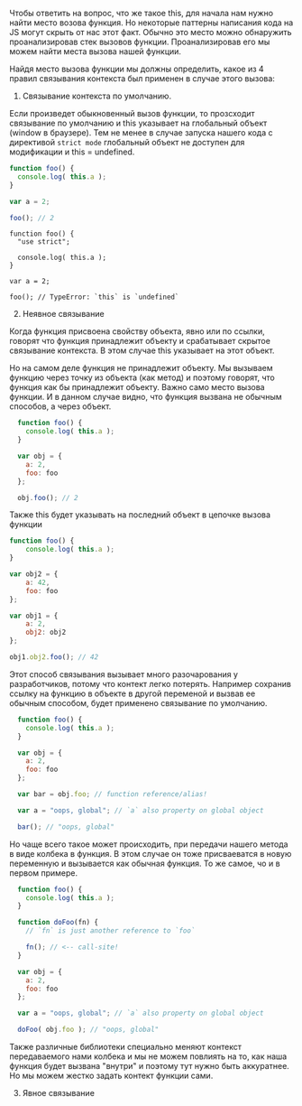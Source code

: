 Чтобы ответить на вопрос, что же такое this, для начала нам нужно найти место возова функция. Но некоторые паттерны написания кода на JS могут скрыть от нас этот факт. Обычно это место можно обнаружить проанализировав стек вызовов функции. Проанализировав его мы можем найти места вызова нашей функции.

Найдя место вызова функции мы должны определить, какое из 4 правил связывания контекста был применен в случае этого вызова:

1. Связывание контекста по умолчанию.

  Если произведет обыкновенный вызов функции, то прозсходит связывание по умолчанию и this указывает на глобальный объект (window в браузере). Тем не менее в случае запуска нашего кода с директивой `strict mode` глобальный объект не доступен для модификации и this = undefined.
  ```js
  function foo() {
    console.log( this.a );
  }

  var a = 2;

  foo(); // 2
  ```
  ```
  function foo() {
    "use strict";

    console.log( this.a );
  }

  var a = 2;

  foo(); // TypeError: `this` is `undefined`
  ```

2. Неявное связывание

Когда функция присвоена свойству объекта, явно или по ссылки, говорят что функция принадлежит объекту и срабатывает скрытое связывание контекста. В этом случае this указывает на этот объект.

Но на самом деле функция не принадлежит объекту. Мы вызываем функцию через точку из объекта (как метод) и поэтому говорят, что функция как бы принадлежит объекту. Важно само место вызова функции. И в данном случае видно, что функция вызвана не обычным способов, а через объект.

```js
  function foo() {
    console.log( this.a );
  }

  var obj = {
    a: 2,
    foo: foo
  };

  obj.foo(); // 2
```
Также this будет указывать на последний объект в цепочке вызова функции
```js
function foo() {
	console.log( this.a );
}

var obj2 = {
	a: 42,
	foo: foo
};

var obj1 = {
	a: 2,
	obj2: obj2
};

obj1.obj2.foo(); // 42
```

Этот способ связывания вызывает много разочарования у разработчиков, потому что контект легко потерять. 
Например сохранив ссылку на функцию в объекте в другой переменой и вызвав ее обычным способом, будет применено связывание по умолчанию.
```js
  function foo() {
    console.log( this.a );
  }

  var obj = {
    a: 2,
    foo: foo
  };

  var bar = obj.foo; // function reference/alias!

  var a = "oops, global"; // `a` also property on global object

  bar(); // "oops, global"
```
Но чаще всего такое может происходить, при передачи нашего метода в виде колбека в функция. В этом случае он тоже присваеватся в новую переменную и вызывается как обычная функция. То же самое, чо и в первом примере.
```js
  function foo() {
    console.log( this.a );
  }

  function doFoo(fn) {
    // `fn` is just another reference to `foo`

    fn(); // <-- call-site!
  }

  var obj = {
    a: 2,
    foo: foo
  };

  var a = "oops, global"; // `a` also property on global object

  doFoo( obj.foo ); // "oops, global"
```
Также различные библиотеки специально меняют контекст передаваемого нами колбека и мы не можем повлиять на то, как наша функция будет вызвана "внутри" и поэтому тут нужно быть аккуратнее. Но мы можем жестко задать контект функции сами.

3. Явное связывание

